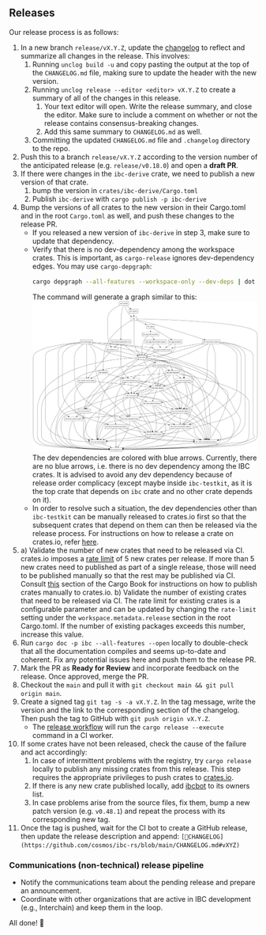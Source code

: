 ## Releases

Our release process is as follows:

1. In a new branch `release/vX.Y.Z`, update the [changelog](./CHANGELOG.md) to
   reflect and summarize all changes in the release. This involves:
   1. Running `unclog build -u` and copy pasting the output at the top of the
      `CHANGELOG.md` file, making sure to update the header with the new
      version.
   2. Running `unclog release --editor <editor> vX.Y.Z` to create a summary of
      all of the changes in this release.
      1. Your text editor will open. Write the release summary, and close the
         editor. Make sure to include a comment on whether or not the release
         contains consensus-breaking changes.
      2. Add this same summary to `CHANGELOG.md` as well.
   3. Committing the updated `CHANGELOG.md` file and `.changelog` directory to
      the repo.
2. Push this to a branch `release/vX.Y.Z` according to the version number of the
   anticipated release (e.g. `release/v0.18.0`) and open a **draft PR**.
3. If there were changes in the `ibc-derive` crate, we need to publish a new
   version of that crate.
   1. bump the version in `crates/ibc-derive/Cargo.toml`
   2. Publish `ibc-derive` with `cargo publish -p ibc-derive`
4. Bump the versions of all crates to the new version in their Cargo.toml and in
   the root `Cargo.toml` as well, and push these changes to the release PR.
   - If you released a new version of `ibc-derive` in step 3, make sure to
     update that dependency.
   - Verify that there is no dev-dependency among the workspace crates. This is
     important, as `cargo-release` ignores dev-dependency edges. You may use
     `cargo-depgraph`:
     ```sh
     cargo depgraph --all-features --workspace-only --dev-deps | dot -Tpng > graph.png
     ```
     The command will generate a graph similar to this:
     ![alt test](docs/dev-deps-graph.png) The dev dependencies are colored with
     blue arrows. Currently, there are no blue arrows, i.e. there is no dev
     dependency among the IBC crates. It is advised to avoid any dev dependency
     because of release order complicacy (except maybe inside `ibc-testkit`, as
     it is the top crate that depends on `ibc` crate and no other crate depends
     on it).
   - In order to resolve such a situation, the dev dependencies other than
     `ibc-testkit` can be manually released to crates.io first so that the
     subsequent crates that depend on them can then be released via the release
     process. For instructions on how to release a crate on crates.io, refer
     [here](https://doc.rust-lang.org/cargo/reference/publishing.html).
5. a) Validate the number of new crates that need to be released via CI.
      crates.io imposes a [rate limit][cargo-release-rate-limit] of 5 new
      crates per release. If more than 5 new crates need to published as part of a
      single release, those will need to be published manually so that the rest may
      be published via CI. Consult [this][publishing] section of the Cargo Book for 
      instructions on how to publish crates manually to crates.io.
   b) Validate the number of existing crates that need to be released via CI. The
      rate limit for existing crates is a configurable parameter and can be updated
      by changing the `rate-limit` setting under the `workspace.metadata.release`
      section in the root Cargo.toml. If the number of existing packages exceeds
      this number, increase this value.
6. Run `cargo doc -p ibc --all-features --open` locally to double-check that all
   the documentation compiles and seems up-to-date and coherent. Fix any
   potential issues here and push them to the release PR.
7. Mark the PR as **Ready for Review** and incorporate feedback on the release.
   Once approved, merge the PR.
8. Checkout the `main` and pull it with
   `git checkout main && git pull origin main`.
9. Create a signed tag `git tag -s -a vX.Y.Z`. In the tag message, write the
   version and the link to the corresponding section of the changelog. Then push
   the tag to GitHub with `git push origin vX.Y.Z`.
   - The [release workflow][release.yaml] will run the `cargo release --execute`
     command in a CI worker.
10. If some crates have not been released, check the cause of the failure and
    act accordingly:
    1. In case of intermittent problems with the registry, try `cargo release`
       locally to publish any missing crates from this release. This step
       requires the appropriate privileges to push crates to [crates.io].
    2. If there is any new crate published locally, add
       [ibcbot](https://crates.io/users/ibcbot) to its owners list.
    3. In case problems arise from the source files, fix them, bump a new patch
       version (e.g. `v0.48.1`) and repeat the process with its corresponding
       new tag.
11. Once the tag is pushed, wait for the CI bot to create a GitHub release, then
    update the release description and append:
    `[📖CHANGELOG](https://github.com/cosmos/ibc-rs/blob/main/CHANGELOG.md#vXYZ)`

### Communications (non-technical) release pipeline

- Notify the communications team about the pending release and prepare an
  announcement.
- Coordinate with other organizations that are active in IBC development (e.g.,
  Interchain) and keep them in the loop.

All done! 🎉

[crates.io]: https://crates.io
[release.yaml]: https://github.com/cosmos/ibc-rs/blob/main/.github/workflows/release.yaml
[cargo-release-rate-limit]: https://github.com/crate-ci/cargo-release/blob/4b09269/src/steps/mod.rs#L214-L268
[publishing]: https://doc.rust-lang.org/cargo/reference/publishing.html
